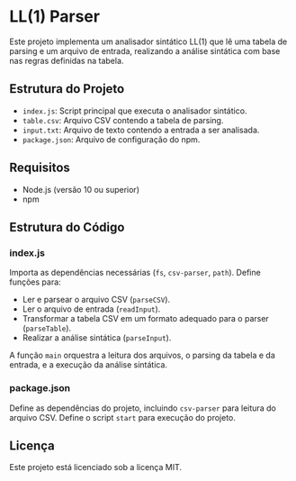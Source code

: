 <!DOCTYPE html>
<html lang="en">
<head>
    <meta charset="UTF-8">
    <meta name="viewport" content="width=device-width, initial-scale=1.0">
    
</head>
<body>
    <h1>LL(1) Parser</h1>
    <p>Este projeto implementa um analisador sintático LL(1) que lê uma tabela de parsing e um arquivo de entrada, realizando a análise sintática com base nas regras definidas na tabela.</p>

  <h2>Estrutura do Projeto</h2>
    <ul>
        <li><code>index.js</code>: Script principal que executa o analisador sintático.</li>
        <li><code>table.csv</code>: Arquivo CSV contendo a tabela de parsing.</li>
        <li><code>input.txt</code>: Arquivo de texto contendo a entrada a ser analisada.</li>
        <li><code>package.json</code>: Arquivo de configuração do npm.</li>
    </ul>

  <h2>Requisitos</h2>
    <ul>
        <li>Node.js (versão 10 ou superior)</li>
        <li>npm</li>
    </ul>

  <h2>Estrutura do Código</h2>
    <h3>index.js</h3>
    <p>Importa as dependências necessárias (<code>fs</code>, <code>csv-parser</code>, <code>path</code>). Define funções para:</p>
    <ul>
        <li>Ler e parsear o arquivo CSV (<code>parseCSV</code>).</li>
        <li>Ler o arquivo de entrada (<code>readInput</code>).</li>
        <li>Transformar a tabela CSV em um formato adequado para o parser (<code>parseTable</code>).</li>
        <li>Realizar a análise sintática (<code>parseInput</code>).</li>
    </ul>
    <p>A função <code>main</code> orquestra a leitura dos arquivos, o parsing da tabela e da entrada, e a execução da análise sintática.</p>

  <h3>package.json</h3>
    <p>Define as dependências do projeto, incluindo <code>csv-parser</code> para leitura do arquivo CSV. Define o script <code>start</code> para execução do projeto.</p>

  <h2>Licença</h2>
    <p>Este projeto está licenciado sob a licença MIT.</p>

</html>
